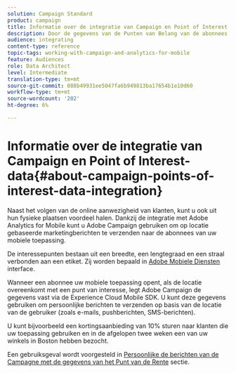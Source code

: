 ```yaml
---
solution: Campaign Standard
product: campaign
title: Informatie over de integratie van Campaign en Point of Interest-data
description: Door de gegevens van de Punten van Belang van de abonnees van uw mobiele toepassing te verzamelen, verzend op plaats-gebaseerde marketing berichten aan uw abonnees door de integratie in Adobe Campaign.
audience: integrating
content-type: reference
topic-tags: working-with-campaign-and-analytics-for-mobile
feature: Audiences
role: Data Architect
level: Intermediate
translation-type: tm+mt
source-git-commit: 088b49931ee5047fa6b949813ba17654b1e10d60
workflow-type: tm+mt
source-wordcount: '202'
ht-degree: 6%

---
```



# Informatie over de integratie van Campaign en Point of Interest-data{#about-campaign-points-of-interest-data-integration}

Naast het volgen van de online aanwezigheid van klanten, kunt u ook uit hun fysieke plaatsen voordeel halen. Dankzij de integratie met Adobe Analytics for Mobile kunt u Adobe Campaign gebruiken om op locatie gebaseerde marketingberichten te verzenden naar de abonnees van uw mobiele toepassing.

De interessepunten bestaan uit een breedte, een lengtegraad en een straal verbonden aan een etiket. Zij worden bepaald in [Adobe Mobiele Diensten](https://docs.adobe.com/content/help/en/mobile-services/using/home.html) interface.

Wanneer een abonnee uw mobiele toepassing opent, als de locatie overeenkomt met een punt van interesse, legt Adobe Campaign de gegevens vast via de Experience Cloud Mobile SDK. U kunt deze gegevens gebruiken om persoonlijke berichten te verzenden op basis van de locatie van de gebruiker (zoals e-mails, pushberichten, SMS-berichten).

U kunt bijvoorbeeld een kortingsaanbieding van 10% sturen naar klanten die uw toepassing gebruiken en in de afgelopen twee weken een van uw winkels in Boston hebben bezocht.

Een gebruiksgeval wordt voorgesteld in [Persoonlijke de berichten van de Campagne met de gegevens van het Punt van de Rente](../../integrating/using/personalizing-campaign-messages-with-point-of-interest-data.md) sectie.
